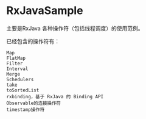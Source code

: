 # RxJavaSample
主要是RxJava 各种操作符（包括线程调度）的使用范例。

已经包含的操作符有：

    Map
    FlatMap
    Filter
    Interval
    Merge
    Schedulers
    take
    toSortedList
    rxbinding，基于 RxJava 的 Binding API
    Observable的连接操作符
    timestamp操作符
